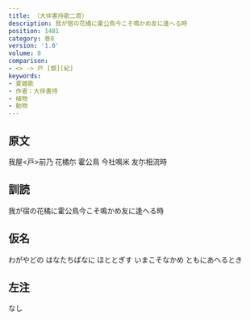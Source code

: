 ```yaml
---
title: （大伴書持歌二首）
description: 我が宿の花橘に霍公鳥今こそ鳴かめ友に逢へる時
position: 1481
category: 巻8
version: '1.0'
volume: 8
comparison:
- <> -> 戸 [類][紀]
keywords:
- 夏雑歌
- 作者：大伴書持
- 植物
- 動物
---
```


## 原文

我屋<戸>前乃 花橘尓 霍公鳥 今社鳴米 友尓相流時

## 訓読

我が宿の花橘に霍公鳥今こそ鳴かめ友に逢へる時

## 仮名

わがやどの はなたちばなに ほととぎす いまこそなかめ ともにあへるとき

## 左注

なし
